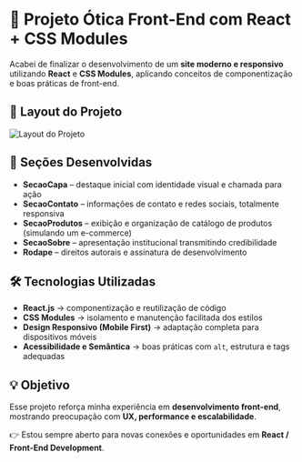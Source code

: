 # 🚀 Projeto Ótica Front-End com React + CSS Modules

Acabei de finalizar o desenvolvimento de um **site moderno e responsivo** utilizando **React** e **CSS Modules**, aplicando conceitos de componentização e boas práticas de front-end.

## 📸 Layout do Projeto

![Layout do Projeto](https://raw.githubusercontent.com/fau-33/otica-react/main/public/layout.jpeg)

## 🔹 Seções Desenvolvidas

- **SecaoCapa** – destaque inicial com identidade visual e chamada para ação
- **SecaoContato** – informações de contato e redes sociais, totalmente responsiva
- **SecaoProdutos** – exibição e organização de catálogo de produtos (simulando um e-commerce)
- **SecaoSobre** – apresentação institucional transmitindo credibilidade
- **Rodape** – direitos autorais e assinatura de desenvolvimento

## 🛠️ Tecnologias Utilizadas

- **React.js** → componentização e reutilização de código
- **CSS Modules** → isolamento e manutenção facilitada dos estilos
- **Design Responsivo (Mobile First)** → adaptação completa para dispositivos móveis
- **Acessibilidade e Semântica** → boas práticas com `alt`, estrutura e tags adequadas

## 💡 Objetivo

Esse projeto reforça minha experiência em **desenvolvimento front-end**, mostrando preocupação com **UX, performance e escalabilidade**.

👉 Estou sempre aberto para novas conexões e oportunidades em **React / Front-End Development**.
